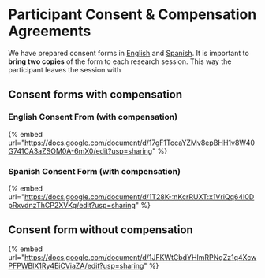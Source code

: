 # Participant Consent & Compensation Agreements

We have prepared consent forms in [English](https://docs.google.com/document/d/17gF1TocaYZMv8epBHH1v8W40G741CA3aZSOM0A-6mX0/edit?usp=sharing) and [Spanish](https://docs.google.com/document/d/1T28K-\_nKcrRUXT\_x1VriQq64I0DpRxvdnzThCP2XVKg/edit?usp=sharing). It is important to **bring two copies** of the form to each research session. This way the participant leaves the session with

## Consent forms with compensation

### English Consent From (with compensation)

{% embed url="https://docs.google.com/document/d/17gF1TocaYZMv8epBHH1v8W40G741CA3aZSOM0A-6mX0/edit?usp=sharing" %}

### Spanish Consent Form (with compensation)

{% embed url="https://docs.google.com/document/d/1T28K-:nKcrRUXT:x1VriQq64I0DpRxvdnzThCP2XVKg/edit?usp=sharing" %}

## Consent form without compensation

{% embed url="https://docs.google.com/document/d/1JFKWtCbdYHImRPNqZz1q4XcwPFPWBlX1Ry4EiCViaZA/edit?usp=sharing" %}
